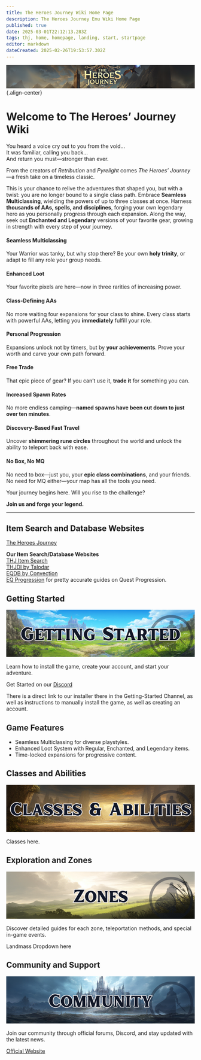 ```yaml
---
title: The Heroes Journey Wiki Home Page
description: The Heroes Journey Emu Wiki Home Page
published: true
date: 2025-03-01T22:12:13.283Z
tags: thj, home, homepage, landing, start, startpage
editor: markdown
dateCreated: 2025-02-26T19:53:57.302Z
---
```


![thjwebsitewikibanner.png](/thjwebsitewikibanner.png){.align-center}
# **Welcome to The Heroes’ Journey Wiki**

You heard a voice cry out to you from the void…  
It was familiar, calling you back…  
And return you must—stronger than ever.

From the creators of *Retribution* and *Pyrelight* comes *The Heroes’ Journey*—a fresh take on a timeless classic.

This is your chance to relive the adventures that shaped you, but with a twist: you are no longer bound to a single class path. Embrace **Seamless Multiclassing**, wielding the powers of up to three classes at once. Harness **thousands of AAs, spells, and disciplines**, forging your own legendary hero as you personally progress through each expansion. Along the way, seek out **Enchanted and Legendary** versions of your favorite gear, growing in strength with every step of your journey.

#### **Seamless Multiclassing**

Your Warrior was tanky, but why stop there? Be your own **holy trinity**, or adapt to fill any role your group needs.

#### **Enhanced Loot**

Your favorite pixels are here—now in three rarities of increasing power.

#### **Class-Defining AAs**

No more waiting four expansions for your class to shine. Every class starts with powerful AAs, letting you **immediately** fulfill your role.

#### **Personal Progression**

Expansions unlock not by timers, but by **your achievements**. Prove your worth and carve your own path forward.

#### **Free Trade**

That epic piece of gear? If you can’t use it, **trade it** for something you can.

#### **Increased Spawn Rates**

No more endless camping—**named spawns have been cut down to just over ten minutes**.

#### **Discovery-Based Fast Travel**

Uncover **shimmering rune circles** throughout the world and unlock the ability to teleport back with ease.

#### **No Box, No MQ**

No need to box—just you, your **epic class combinations**, and your friends.  
No need for MQ either—your map has all the tools you need.

Your journey begins here. Will you rise to the challenge?

**Join us and forge your legend.**

---

## Item Search and Database Websites

[The Heroes Journey](https://heroesjourneyemu.com/)  
  
**Our Item Search/Database Websites**  
[THJ Item Search](https://info.heroesjourneyemu.com/)  
[THJDI by Talodar](https://www.thjdi.cc/)  
[EQDB by Convection](https://www.thjdi.cc/)  
[EQ Progression](https://www.eqprogression.com/) for pretty accurate guides on Quest Progression.

## Getting Started

![](/wikibannergettingstarted.png)

  
Learn how to install the game, create your account, and start your adventure.  
  
Get Started on our [Discord](https://discord.com/servers/the-heroes-journey-1204418766318862356)  
  
There is a direct link to our installer there in the Getting-Started Channel, as well as instructions to manually install the game, as well as creating an account.

## Game Features

-   Seamless Multiclassing for diverse playstyles.
-   Enhanced Loot System with Regular, Enchanted, and Legendary items.
-   Time-locked expansions for progressive content.

## Classes and Abilities

![](/wikibannerclasses.png)

Classes here.

## Exploration and Zones

![](/wikibannerzones.png)

Discover detailed guides for each zone, teleportation methods, and special in-game events.  
  
Landmass Dropdown here

## Community and Support

![](/wikibannercommunity.png)

Join our community through official forums, Discord, and stay updated with the latest news.

[Official Website](https://heroesjourneyemu.com)